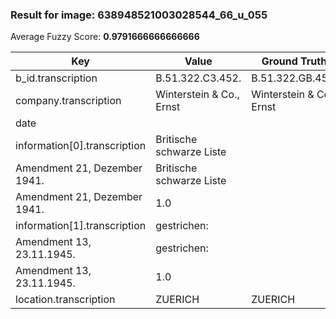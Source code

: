 ### Result for image: 638948521003028544_66_u_055
Average Fuzzy Score: **0.9791666666666666**
<small>

| Key | Value | Ground Truth | Score |
| --- | --- | --- | --- |
| b_id.transcription | B.51.322.C3.452. | B.51.322.GB.452. | 0.875 |
| company.transcription | Winterstein & Co., Ernst | Winterstein & Co., Ernst | 1.0 |
| date |  |  | 1.0 |
| information[0].transcription | Britische schwarze Liste
Amendment 21, Dezember 1941. | Britische schwarze Liste
Amendment 21, Dezember 1941. | 1.0 |
| information[1].transcription | gestrichen:
Amendment 13, 23.11.1945. | gestrichen:
Amendment 13, 23.11.1945. | 1.0 |
| location.transcription | ZUERICH | ZUERICH | 1.0 |

</small>
